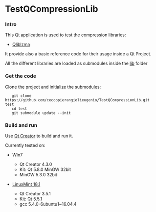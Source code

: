 # TestQCompressionLib

### Intro

This Qt application is used to test the compression libraries:
* [Qliblzma](https://github.com/ceccopierangiolieugenio/Qliblzma)

It provide also a basic reference code for their usage inside a Qt Project.

All the different libraries are loaded as submodules inside the [lib](https://github.com/ceccopierangiolieugenio/TestQCompressionLib/tree/master/lib) folder

### Get the code

Clone the project and initialize the submodules:

       git clone https://github.com/ceccopierangiolieugenio/TestQCompressionLib.git test
       cd test
       git submodule update --init

### Build and run

Use [Qt Creator](https://www.qt.io/ide/) to build and run it.

Currently tested on:
* Win7
  * Qt Creator 4.3.0
  * Kit: Qt 5.8.0 MinGW 32bit
  * MinGW 5.3.0 32bit
  
* [LinuxMint 18.1](https://www.linuxmint.com)
  * Qt Creator 3.5.1
  * Kit: Qt 5.5.1
  * gcc 5.4.0-6ubuntu1~16.04.4
  
 

